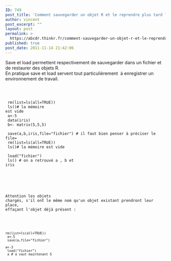 ```yaml
---
ID: 749
post_title: 'Comment sauvegarder un objet R et le reprendre plus tard ? : save et load'
author: vincent
post_excerpt: ""
layout: post
permalink: >
  https://abcdr.thinkr.fr/comment-sauvegarder-un-objet-r-et-le-reprendre-plus-tard-save-et-load/
published: true
post_date: 2011-11-14 21:42:06
---
```

Save et load permettent respectivement de sauvegarder dans un fichier et de restaurer des objets R.<br />En pratique save et load servent tout particulièrement  à enregistrer un environnement de travail.<br /><br /> <pre><code><br /><br /> rm(list=ls(all=TRUE)) <br /> ls()# la mémoire est vide<br /> a&lt;-5<br /> data(iris)<br /> b&lt;- matrix(5,5,5) <br /> save(a,b,iris,file="fichier") # il faut bien penser à préciser le file=<br /> rm(list=ls(all=TRUE)) <br /> ls()# la mémoire est vide <br /> load("fichier")<br /> ls() # on a retrouvé a , b et iris<br /><br /><br /><br /></pre> <br /><br />Attention les objets chargés, s'il ont le même nom qu'un objet existant prendront leur place, effaçant l'objet déjà présent :<br /><br /> <pre><code><br /> rm(list=ls(all=TRUE)) <br /> a&lt;-5<br /> save(a,file="fichier")<br /> a&lt;-3<br /> load("fichier")<br /> a # a vaut maintenant 5<br /> </pre>